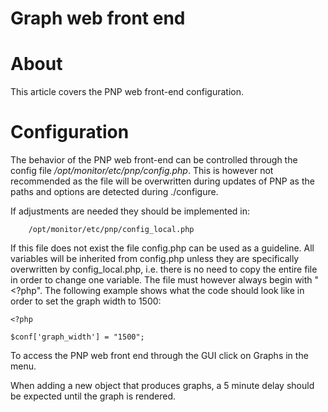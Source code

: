 # Graph web front end

# About

This article covers the PNP web front-end configuration.

# Configuration

The behavior of the PNP web front-end can be controlled through the config file */opt/monitor/etc/pnp/config.php*. This is however not recommended as the file will be overwritten during updates of PNP as the paths and options are detected during ./configure.

If adjustments are needed they should be implemented in:

        /opt/monitor/etc/pnp/config_local.php

If this file does not exist the file config.php can be used as a guideline. All variables will be inherited from config.php unless they are specifically overwritten by config\_local.php, i.e. there is no need to copy the entire file in order to change one variable. The file must however always begin with "\<?php". The following example shows what the code should look like in order to set the graph width to 1500:

``` {.php data-syntaxhighlighter-params="brush: php; gutter: true; theme: Confluence" data-theme="Confluence" style="brush: php; gutter: true; theme: Confluence"}
<?php

$conf['graph_width'] = "1500";
```

 To access the PNP web front end through the GUI click on Graphs in the menu.

When adding a new object that produces graphs, a 5 minute delay should be expected until the graph is rendered.
